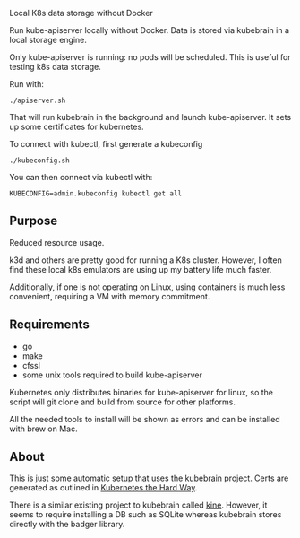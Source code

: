 Local K8s data storage without Docker

Run kube-apiserver locally without Docker.
Data is stored via kubebrain in a local storage engine.

Only kube-apiserver is running: no pods will be scheduled.
This is useful for testing k8s data storage.

Run with:

```
./apiserver.sh
```

That will run kubebrain in the background and launch kube-apiserver.
It sets up some certificates for kubernetes.

To connect with kubectl, first generate a kubeconfig

```
./kubeconfig.sh
```

You can then connect via kubectl with:

```
KUBECONFIG=admin.kubeconfig kubectl get all
```

## Purpose

Reduced resource usage.

k3d and others are pretty good for running a K8s cluster.
However, I often find these local k8s emulators are using up my battery life much faster.

Additionally, if one is not operating on Linux, using containers is much less convenient, requiring a VM with memory commitment.

## Requirements

* go
* make
* cfssl
* some unix tools required to build kube-apiserver

Kubernetes only distributes binaries for kube-apiserver for linux, so the script will git clone and build from source for other platforms.

All the needed tools to install will be shown as errors and can be installed with brew on Mac.

## About

This is just some automatic setup that uses the [kubebrain](https://github.com/kubewharf/kubebrain) project. Certs are generated as outlined in [Kubernetes the Hard Way](https://github.com/kelseyhightower/kubernetes-the-hard-way/blob/master/docs/04-certificate-authority.md).

There is a similar existing project to kubebrain called [kine](https://github.com/k3s-io/kine). However, it seems to require installing a DB such as SQLite whereas kubebrain stores directly with the badger library.
